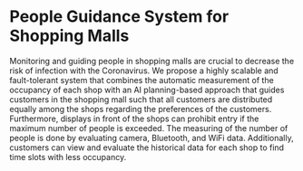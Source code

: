 # People Guidance System for Shopping Malls

Monitoring and guiding people in shopping malls are crucial to decrease the risk of infection with the Coronavirus. We propose a highly scalable and fault-tolerant system that combines the automatic measurement of the occupancy of each shop with an AI planning-based approach that guides customers in the shopping mall such that all customers are distributed equally  among  the  shops  regarding  the  preferences  of  the  customers.  Furthermore,  displays in front of the shops can prohibit entry if the maximum number of people is exceeded. The measuring of the number of people is done by evaluating camera, Bluetooth, and WiFi data. Additionally, customers can view and evaluate the historical data for each shop to find time slots with less occupancy.

